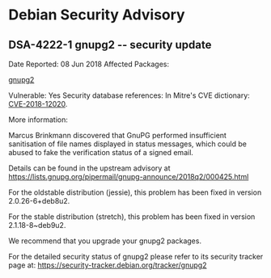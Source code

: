 
Debian Security Advisory
========================


DSA-4222-1 gnupg2 -- security update
------------------------------------



Date Reported:
08 Jun 2018
Affected Packages:

[gnupg2](https://packages.debian.org/src:gnupg2)

Vulnerable:
Yes
Security database references:
In Mitre's CVE dictionary: [CVE-2018-12020](https://security-tracker.debian.org/tracker/CVE-2018-12020).  

More information:

Marcus Brinkmann discovered that GnuPG performed insufficient
sanitisation of file names displayed in status messages, which could be
abused to fake the verification status of a signed email.


Details can be found in the upstream advisory at
<https://lists.gnupg.org/pipermail/gnupg-announce/2018q2/000425.html>


For the oldstable distribution (jessie), this problem has been fixed
in version 2.0.26-6+deb8u2.


For the stable distribution (stretch), this problem has been fixed in
version 2.1.18-8~deb9u2.


We recommend that you upgrade your gnupg2 packages.


For the detailed security status of gnupg2 please refer to its security
tracker page at:
<https://security-tracker.debian.org/tracker/gnupg2>





